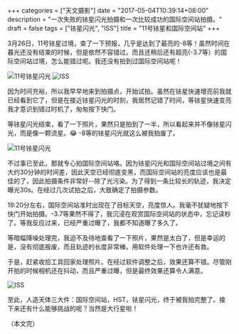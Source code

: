 +++
categories = ["天文摄影"]
date = "2017-05-04T10:39:14+08:00"
description = "一次失败的铱星闪光拍摄和一次比较成功的国际空间站拍摄。"
draft = false
tags = ["铱星闪光", "ISS"]
title = "11号铱星和国际空间站"
+++

3月26日，11号铱星过境，查了一下预报，几乎是达到了最亮的-8等！虽然时间在暮光还没有结束的时候，但是依然不容错过。而且还稍后还有超亮(-3.7等）的国际空间站过境，怎么能错过呢。我还没有拍到过国际空间站呢！

<!--more-->

![11号铱星闪光](/images/iridium_11_170326.png) ![ISS](/images/iss_170326.png)

因为时间充裕，所以我早早地来到拍摄点，开始试拍。虽然在铱星快速增亮前我就已经看到它了，但是在接近铱星闪光的时刻，我居然记错了时间，等铱星快速变亮我才意识到错过时机了，匆匆按下快门。

等铱星闪光结束，看了一下照片，果然只是拍到了一半，所以看起来并不像铱星闪光，而是像一颗流星。😂 -8等的铱星闪光就这么被我拍废了。

![11号铱星闪光](/images/iridium_11_170326_photo.jpg)

不过事已至此，那就专心拍国际空间站咯。因为铱星闪光和国际空间站过境之间有大约30分钟的时间差，因此天空已经彻底变黑，而国际空间站的亮度应该也是最佳的了，因此拍摄条件非常好--除了光污染。为了得到一条比较长的轨迹，我决定曝光30s。在经过几次试拍之后，大致确定了拍摄参数。

19:20分左右，国际空间站准时出现在了目标天空，亮度惊人。我毫不犹疑地按下快门开始拍摄。-3.7等果然不得了，我沉浸在观赏国际空间站的状态中，忘记读秒了。等我反应过来，已经严重过曝了，我都不知道曝了多久了。

等暗幅降噪处理完，我迫不及待地查看了一下照片，果然是太白了，但是幸运的是，没有彻底报废，而且轨迹的长度非常棒。用软件处理一下也许还有救。

于是，赶紧收拾工具回家处理照片。在经过软件调整之后，效果还算不错。尽管刚开拍的时候相机还在抖动，而且严重过曝，但是最终效果还算令人满意。

![ISS](/images/iss_170326_photo.jpg)

至此，人造天体三大件：国际空间站，HST，铱星闪光，终于被我拍完整了。接下来还有什么能够挑战的呢？当然是大行星啦！

（本文完）